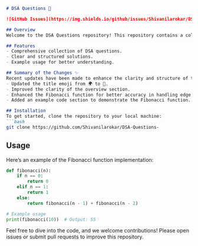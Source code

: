 ```markdown
# DSA Questions 🚀

![GitHub Issues](https://img.shields.io/github/issues/Shivanilarokar/DSA-Questions-) ![GitHub Forks](https://img.shields.io/github/forks/Shivanilarokar/DSA-Questions-) ![GitHub Stars](https://img.shields.io/github/stars/Shivanilarokar/DSA-Questions-)

## Overview
Welcome to the DSA Questions repository! This repository contains a collection of Data Structures and Algorithms (DSA) questions with solutions aimed at helping you improve your coding skills.

## Features
- Comprehensive collection of DSA questions.
- Clear and structured solutions.
- Example usage for better understanding.

## Summary of the Changes ✨
Recent updates have been made to enhance the clarity and structure of the README, along with code improvements. Notable changes include:
- Updated the title emoji from 🌍 to 🚀.
- Improved the clarity of the overview section.
- Enhanced the Fibonacci function for better accuracy in handling edge cases.
- Added an example code section to demonstrate the Fibonacci function.

## Installation
To get started, clone the repository to your local machine:
```bash
git clone https://github.com/Shivanilarokar/DSA-Questions-
```

## Usage
Here’s an example of the Fibonacci function implementation:

```python
def fibonacci(n):
    if n == 0:
        return 0
    elif n == 1:
        return 1
    else:
        return fibonacci(n - 1) + fibonacci(n - 2)

# Example usage
print(fibonacci(10))  # Output: 55
```

Feel free to dive into the code, and we welcome contributions! Please open issues or submit pull requests to improve this repository.
```